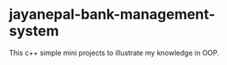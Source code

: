 ﻿# jayanepal-bank-management-system
This c++ simple mini projects to illustrate my knowledge in OOP.
